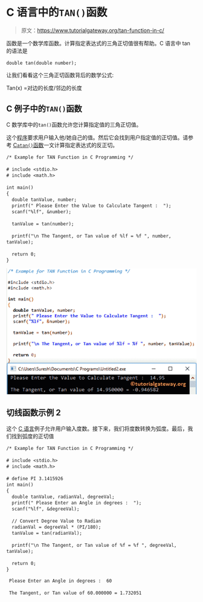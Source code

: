 # C 语言中的`TAN()`函数

> 原文：<https://www.tutorialgateway.org/tan-function-in-c/>

函数是一个数学库函数。计算指定表达式的三角正切值很有帮助。C 语言中 tan 的语法是

```
double tan(double number);
```

让我们看看这个三角正切函数背后的数学公式:

Tan(x) =对边的长度/邻边的长度

## C 例子中的`TAN()`函数

C 数学库中的`tan()`函数允许您计算指定值的三角正切值。

这个[程序](https://www.tutorialgateway.org/c-programming-examples/)要求用户输入他/她自己的值。然后它会找到用户指定值的正切值。请参考 [C`atan()`函数](https://www.tutorialgateway.org/atan-function-c/)一文计算指定表达式的反正切。

```
/* Example for TAN Function in C Programming */

# include <stdio.h>
# include <math.h>

int main()
{
  double tanValue, number;
  printf(" Please Enter the Value to Calculate Tangent :  ");
  scanf("%lf", &number);

  tanValue = tan(number);

  printf("\n The Tangent, or Tan value of %lf = %f ", number, tanValue);

  return 0;
}
```

![TAN Function in C programming 1](img/a92373f7d83ef6cfe6f8176f87cb3033.png)

## 切线函数示例 2

这个 [C 语言](https://www.tutorialgateway.org/c-programming/)例子允许用户输入度数。接下来，我们将度数转换为弧度。最后，我们找到弧度的正切值

```
/* Example for TAN Function in C Programming */

# include <stdio.h>
# include <math.h>

# define PI 3.1415926
int main()
{
  double tanValue, radianVal, degreeVal;
  printf(" Please Enter an Angle in degrees :  ");
  scanf("%lf", &degreeVal);

  // Convert Degree Value to Radian  
  radianVal = degreeVal * (PI/180);
  tanValue = tan(radianVal);

  printf("\n The Tangent, or Tan value of %f = %f ", degreeVal, tanValue);

  return 0;
}
```

```
 Please Enter an Angle in degrees :  60

 The Tangent, or Tan value of 60.000000 = 1.732051
```